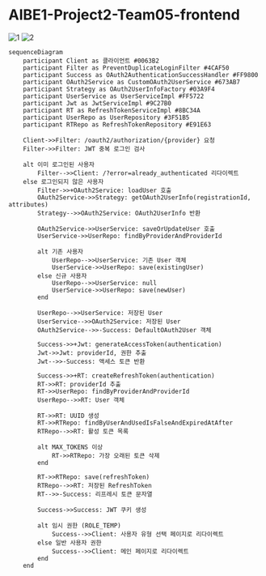 # AIBE1-Project2-Team05-frontend

![1](https://www.websequencediagrams.com/cgi-bin/cdraw?lz=dGl0bGUgT0F1dGgyIOuhnOq3uOyduCAoMeu2gDog7J247KadIOyalOyyrSDihpIg7IKs7Jqp7J6QIOyhsO2ajC_soIDsnqXquYzsp4ApCgpDbGllbnQtPkZpbHRlcjogL29hdXRoMi9hdXRob3JpemF0aW9uL3twcm92aWRlcn0AVQcKACoGAC4KSldUIOykkeuztQCBCwvqsoDsgqwKCmFsdCDsnbTrr7gAgSkK65CcAIETCgogIABJCACBCwY6IC8_ZXJyb3I9YWxyZWFkeV9hdXRoZW50aWNhdGVkIOumrOuLpOydtOugie2KuAplbHNlAFAMmOyngCDslYrsnYAAURUAgjsGU2VydmljZTogbG9hZFVzZXIg7Zi47LacCiAAglsHABoHLT5TdHJhdGVneTogZ2V0AIJ4BlVzZXJJbmZvKHJlZ2lzdHIAgiUFSWQsIGF0dHJpYnV0ZXMpCiAgADIILQBkEQA5DiDrsJjtmZgKAGoSVXNlcgCBIQlzYXZlT3JVcGRhdGUAgSQOABwLAC4GUmVwbzogZmluZEJ5UACDOQdBbmQAAwhJZAoKICBhbHQg6riw7KG0AIMBDQBJBlJlcG8tAHIPACYHAIIpBeqwneyytAAmCQBrE3NhdmUoZXhpc3RpbmdVc2VyKQogIACDKAXsi6DqtwCDdQ4AWxpudWxsAEYhbmV3AFkJbgCBWAUAgSwYAIV-BuuQnACCMAUAgi0PAIQMEQAfDwBXBQ&s=default)
![2](https://www.websequencediagrams.com/?png=msc1642250194&filename=Exported.png)

```mermaid
sequenceDiagram
    participant Client as 클라이언트 #0063B2
    participant Filter as PreventDuplicateLoginFilter #4CAF50
    participant Success as OAuth2AuthenticationSuccessHandler #FF9800
    participant OAuth2Service as CustomOAuth2UserService #673AB7
    participant Strategy as OAuth2UserInfoFactory #03A9F4
    participant UserService as UserServiceImpl #FF5722
    participant Jwt as JwtServiceImpl #9C27B0
    participant RT as RefreshTokenServiceImpl #8BC34A
    participant UserRepo as UserRepository #3F51B5
    participant RTRepo as RefreshTokenRepository #E91E63

    Client->>Filter: /oauth2/authorization/{provider} 요청
    Filter->>Filter: JWT 중복 로그인 검사

    alt 이미 로그인된 사용자
        Filter-->>Client: /?error=already_authenticated 리다이렉트
    else 로그인되지 않은 사용자
        Filter->>+OAuth2Service: loadUser 호출
        OAuth2Service->>Strategy: getOAuth2UserInfo(registrationId, attributes)
        Strategy-->>OAuth2Service: OAuth2UserInfo 반환

        OAuth2Service->>UserService: saveOrUpdateUser 호출
        UserService->>UserRepo: findByProviderAndProviderId

        alt 기존 사용자
            UserRepo-->>UserService: 기존 User 객체
            UserService->>UserRepo: save(existingUser)
        else 신규 사용자
            UserRepo-->>UserService: null
            UserService->>UserRepo: save(newUser)
        end

        UserRepo-->>UserService: 저장된 User
        UserService-->>OAuth2Service: 저장된 User
        OAuth2Service-->>-Success: DefaultOAuth2User 객체

        Success->>+Jwt: generateAccessToken(authentication)
        Jwt->>Jwt: providerId, 권한 추출
        Jwt-->>-Success: 액세스 토큰 반환

        Success->>+RT: createRefreshToken(authentication)
        RT->>RT: providerId 추출
        RT->>UserRepo: findByProviderAndProviderId
        UserRepo-->>RT: User 객체

        RT->>RT: UUID 생성
        RT->>RTRepo: findByUserAndUsedIsFalseAndExpiredAtAfter
        RTRepo-->>RT: 활성 토큰 목록

        alt MAX_TOKENS 이상
            RT->>RTRepo: 가장 오래된 토큰 삭제
        end

        RT->>RTRepo: save(refreshToken)
        RTRepo-->>RT: 저장된 RefreshToken
        RT-->>-Success: 리프레시 토큰 문자열

        Success->>Success: JWT 쿠키 생성

        alt 임시 권한 (ROLE_TEMP)
            Success-->>Client: 사용자 유형 선택 페이지로 리다이렉트
        else 일반 사용자 권한
            Success-->>Client: 메인 페이지로 리다이렉트
        end
    end
```
